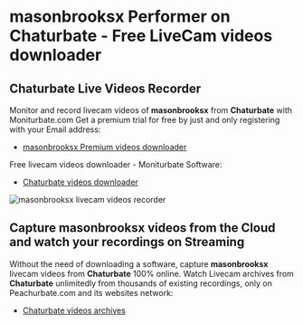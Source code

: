 # masonbrooksx Performer on Chaturbate - Free LiveCam videos downloader

## Chaturbate Live Videos Recorder

Monitor and record livecam videos of **masonbrooksx** from **Chaturbate** with Moniturbate.com
Get a premium trial for free by just and only registering with your Email address:
* [masonbrooksx Premium videos downloader](https://moniturbate.com/request-demo-licence-key.html)

Free livecam videos downloader - Moniturbate Software:
* [Chaturbate videos downloader](https://moniturbate.com/moniturbate-download-software.html)

![masonbrooksx livecam videos recorder](https://peachurnet.com/templates/moniturbate-software.png)


## Capture masonbrooksx videos from the Cloud and watch your recordings on Streaming

Without the need of downloading a software, capture **masonbrooksx** livecam videos from **Chaturbate** 100% online.
Watch Livecam archives from **Chaturbate** unlimitedly from thousands of existing recordings, only on Peachurbate.com and its websites network:
* [Chaturbate videos archives](https://peachurnet.com/)